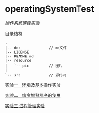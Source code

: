 ﻿# operatingSystemTest
*操作系统课程实验*

目录结构
```
.
|-- doc             // md文件
|-- LICENSE         
|-- README.md
|-- resource        
|   `-- pic         // 图片
|           
`-- src             // 源代码
```

[实验一　环境及基本操作实验](./doc/test1.md)

[实验二　命令解释程序的使用](./doc/test2.md)

[实验三  进程管理实验](./doc/test3.md)